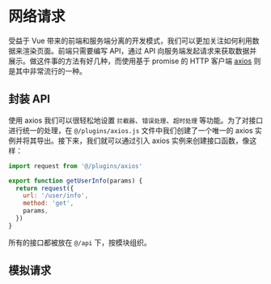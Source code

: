 # 网络请求

受益于 Vue 带来的前端和服务端分离的开发模式，我们可以更加关注如何利用数据来渲染页面。前端只需要编写 API，通过 API 向服务端发起请求来获取数据并展示。做这件事的方法有好几种，而使用基于 promise 的 HTTP 客户端 [axios](https://github.com/axios/axios) 则是其中非常流行的一种。

## 封装 API

使用 axios 我们可以很轻松地设置 `拦截器`、`错误处理`、`超时处理` 等功能。为了对接口进行统一的处理，在 `@/plugins/axios.js` 文件中我们创建了一个唯一的 axios 实例并将其导出。接下来，我们就可以通过引入 axios 实例来创建接口函数，像这样：
```js
import request from '@/plugins/axios'

export function getUserInfo(params) {
  return request({
    url: '/user/info',
    method: 'get',
    params,
  })
}
```

所有的接口都被放在 `@/api` 下，按模块组织。

## 模拟请求
